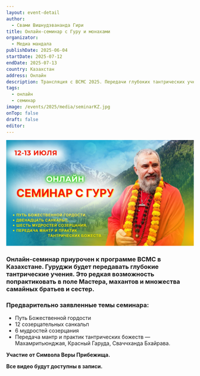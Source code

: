 ```yaml
---
layout: event-detail
author:
  - Свами Вишнудэвананда Гири
title: Онлайн-семинар с Гуру и монахами
organizator:
  - Медиа мандала
publishDate: 2025-06-04
startDate: 2025-07-12
endDate: 2025-07-13
country: Казахстан
address: Онлайн
description: Трансляция с ВСМС 2025. Передачи глубоких тантрических учений.
tags:
  - онлайн
  - семинар
image: /events/2025/media/seminarKZ.jpg
onTop: false
draft: false
editor:
---
```


![тантра](/events/2025/media/seminarKZ.jpg)

### Онлайн-семинар приурочен к программе ВСМС в Казахстане. Гуруджи будет передавать глубокие тантрические учения. Это редкая возможность попрактиковать в поле Мастера, махантов и множества самайных братьев и сестер.

### Предварительно заявленные темы семинара:
- Путь Божественной гордости
- 12 созерцательных санкальп
- 6 мудростей созерцания
- Передача мантр и практик тантрических божеств — Махамритьюнджая, Красный Гаруда, Сваччханда Бхайрава.

**Участие от Символа Веры Прибежища.**

**Все видео будут доступны в записи.**
